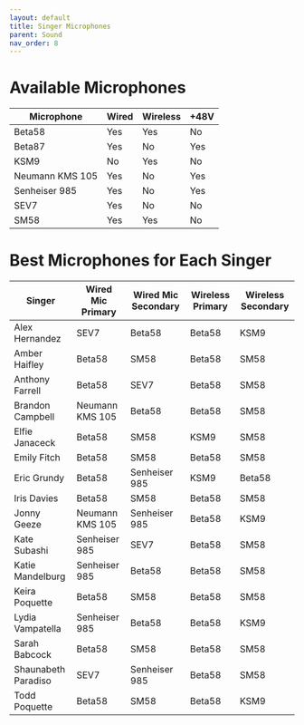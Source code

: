 ```yaml
---
layout: default
title: Singer Microphones
parent: Sound
nav_order: 8
---
```


# Available Microphones

| Microphone | Wired | Wireless | +48V |
| --- | --- | --- | --- |
| Beta58 | Yes | Yes | No |
| Beta87 | Yes | No | Yes |
| KSM9 | No | Yes | No |
| Neumann KMS 105 | Yes | No | Yes |
| Senheiser 985 | Yes | No | Yes |
| SEV7 | Yes | No | No |
| SM58 | Yes | Yes | No |

# Best Microphones for Each Singer

| Singer | Wired Mic Primary | Wired Mic Secondary | Wireless Primary | Wireless Secondary |
| --- | --- | --- | --- | --- |
| Alex Hernandez | SEV7 | Beta58 | Beta58 | KSM9 |
| Amber Haifley | Beta58 | SM58 | Beta58 | SM58 |
| Anthony Farrell | Beta58 | SEV7 | Beta58 | SM58 |
| Brandon Campbell | Neumann KMS 105 | Beta58 | Beta58 | SM58 |
| Elfie Janaceck | Beta58 | SM58 | KSM9 | SM58 |
| Emily Fitch | Beta58 | SM58 | Beta58 | SM58 |
| Eric Grundy | Beta58 | Senheiser 985 | KSM9 | Beta58 |
| Iris Davies | Beta58 | SM58 | Beta58 | SM58 |
| Jonny Geeze | Neumann KMS 105 | Senheiser 985 | Beta58 | KSM9 |
| Kate Subashi | Senheiser 985 | SEV7 | Beta58 | SM58 |
| Katie Mandelburg | Senheiser 985 | Beta58 | Beta58 | SM58 |
| Keira Poquette | Beta58 | SM58 | Beta58 | SM58 |
| Lydia Vampatella | Senheiser 985 | Beta58 | Beta58 | KSM9 |
| Sarah Babcock | Beta58 | SM58 | Beta58 | SM58 |
| Shaunabeth Paradiso | SEV7 | Senheiser 985 | Beta58 | SM58 |
| Todd Poquette | Beta58 | SM58 | Beta58 | KSM9 |